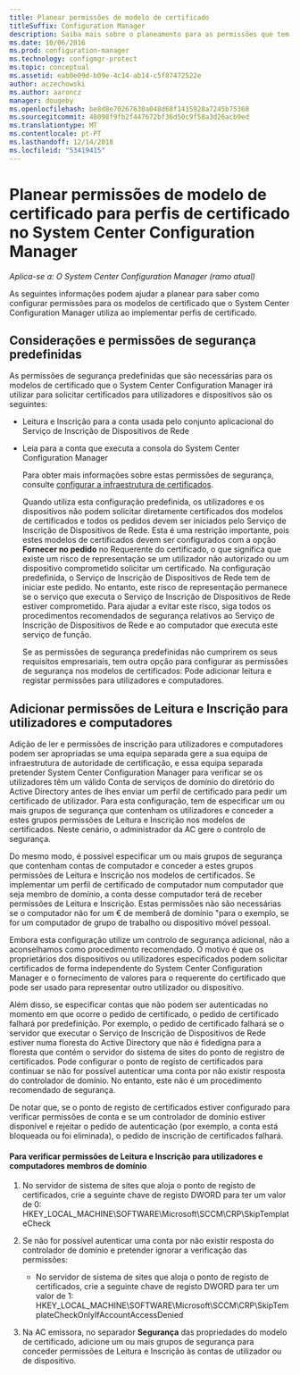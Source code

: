 ```yaml
---
title: Planear permissões de modelo de certificado
titleSuffix: Configuration Manager
description: Saiba mais sobre o planeamento para as permissões que tem de configurar os modelos de certificado que utiliza o System Center Configuration Manager.
ms.date: 10/06/2016
ms.prod: configuration-manager
ms.technology: configmgr-protect
ms.topic: conceptual
ms.assetid: eab0e09d-b09e-4c14-ab14-c5f87472522e
author: aczechowski
ms.author: aaroncz
manager: dougeby
ms.openlocfilehash: be8d8e70267630a048d68f1415928a7245b75368
ms.sourcegitcommit: 48098f9fb2f447672bf36d50c9f58a3d26acb9ed
ms.translationtype: MT
ms.contentlocale: pt-PT
ms.lasthandoff: 12/14/2018
ms.locfileid: "53419415"
---
```

# <a name="planning-for-certificate-template-permissions-for-certificate-profiles-in-system-center-configuration-manager"></a>Planear permissões de modelo de certificado para perfis de certificado no System Center Configuration Manager

*Aplica-se a: O System Center Configuration Manager (ramo atual)*


As seguintes informações podem ajudar a planear para saber como configurar permissões para os modelos de certificado que o System Center Configuration Manager utiliza ao implementar perfis de certificado.  

## <a name="default-security-permissions-and-considerations"></a>Considerações e permissões de segurança predefinidas  
 As permissões de segurança predefinidas que são necessárias para os modelos de certificado que o System Center Configuration Manager irá utilizar para solicitar certificados para utilizadores e dispositivos são os seguintes:  

- Leitura e Inscrição para a conta usada pelo conjunto aplicacional do Serviço de Inscrição de Dispositivos de Rede  

- Leia para a conta que executa a consola do System Center Configuration Manager  

  Para obter mais informações sobre estas permissões de segurança, consulte [configurar a infraestrutura de certificados](../deploy-use/certificate-infrastructure.md).  

  Quando utiliza esta configuração predefinida, os utilizadores e os dispositivos não podem solicitar diretamente certificados dos modelos de certificados e todos os pedidos devem ser iniciados pelo Serviço de Inscrição de Dispositivos de Rede. Esta é uma restrição importante, pois estes modelos de certificados devem ser configurados com a opção **Fornecer no pedido** no Requerente do certificado, o que significa que existe um risco de representação se um utilizador não autorizado ou um dispositivo comprometido solicitar um certificado. Na configuração predefinida, o Serviço de Inscrição de Dispositivos de Rede tem de iniciar este pedido. No entanto, este risco de representação permanece se o serviço que executa o Serviço de Inscrição de Dispositivos de Rede estiver comprometido. Para ajudar a evitar este risco, siga todos os procedimentos recomendados de segurança relativos ao Serviço de Inscrição de Dispositivos de Rede e ao computador que executa este serviço de função.  

  Se as permissões de segurança predefinidas não cumprirem os seus requisitos empresariais, tem outra opção para configurar as permissões de segurança nos modelos de certificados: Pode adicionar leitura e registar permissões para utilizadores e computadores.  

## <a name="adding-read-and-enroll-permissions-for-users-and-computers"></a>Adicionar permissões de Leitura e Inscrição para utilizadores e computadores  
 Adição de ler e permissões de inscrição para utilizadores e computadores podem ser apropriadas se uma equipa separada gere a sua equipa de infraestrutura de autoridade de certificação, e essa equipa separada pretender System Center Configuration Manager para verificar se os utilizadores têm um válido Conta de serviços de domínio do diretório do Active Directory antes de lhes enviar um perfil de certificado para pedir um certificado de utilizador. Para esta configuração, tem de especificar um ou mais grupos de segurança que contenham os utilizadores e conceder a estes grupos permissões de Leitura e Inscrição nos modelos de certificados. Neste cenário, o administrador da AC gere o controlo de segurança.  

 Do mesmo modo, é possível especificar um ou mais grupos de segurança que contenham contas de computador e conceder a estes grupos permissões de Leitura e Inscrição nos modelos de certificados. Se implementar um perfil de certificado de computador num computador que seja membro de domínio, a conta desse computador terá de receber permissões de Leitura e Inscrição. Estas permissões não são necessárias se o computador não for um € de memberâ de domínio "para o exemplo, se for um computador de grupo de trabalho ou dispositivo móvel pessoal.  

 Embora esta configuração utilize um controlo de segurança adicional, não a aconselhamos como procedimento recomendado. O motivo é que os proprietários dos dispositivos ou utilizadores especificados podem solicitar certificados de forma independente do System Center Configuration Manager e o fornecimento de valores para o requerente do certificado que pode ser usado para representar outro utilizador ou dispositivo.  

 Além disso, se especificar contas que não podem ser autenticadas no momento em que ocorre o pedido de certificado, o pedido de certificado falhará por predefinição. Por exemplo, o pedido de certificado falhará se o servidor que executar o Serviço de Inscrição de Dispositivos de Rede estiver numa floresta do Active Directory que não é fidedigna para a floresta que contém o servidor do sistema de sites do ponto de registro de certificados. Pode configurar o ponto de registo de certificados para continuar se não for possível autenticar uma conta por não existir resposta do controlador de domínio. No entanto, este não é um procedimento recomendado de segurança.  

 De notar que, se o ponto de registo de certificados estiver configurado para verificar permissões de conta e se um controlador de domínio estiver disponível e rejeitar o pedido de autenticação (por exemplo, a conta está bloqueada ou foi eliminada), o pedido de inscrição de certificados falhará.  

#### <a name="to-check-for-read-and-enroll-permissions-for-users-and-domain-member-computers"></a>Para verificar permissões de Leitura e Inscrição para utilizadores e computadores membros de domínio  

1.  No servidor de sistema de sites que aloja o ponto de registo de certificados, crie a seguinte chave de registo DWORD para ter um valor de 0: HKEY_LOCAL_MACHINE\SOFTWARE\Microsoft\SCCM\CRP\SkipTemplateCheck  

2.  Se não for possível autenticar uma conta por não existir resposta do controlador de domínio e pretender ignorar a verificação das permissões:  

    -   No servidor de sistema de sites que aloja o ponto de registo de certificados, crie a seguinte chave de registo DWORD para ter um valor de 1: HKEY_LOCAL_MACHINE\SOFTWARE\Microsoft\SCCM\CRP\SkipTemplateCheckOnlyIfAccountAccessDenied  

3.  Na AC emissora, no separador **Segurança** das propriedades do modelo de certificado, adicione um ou mais grupos de segurança para conceder permissões de Leitura e Inscrição às contas de utilizador ou de dispositivo.  
